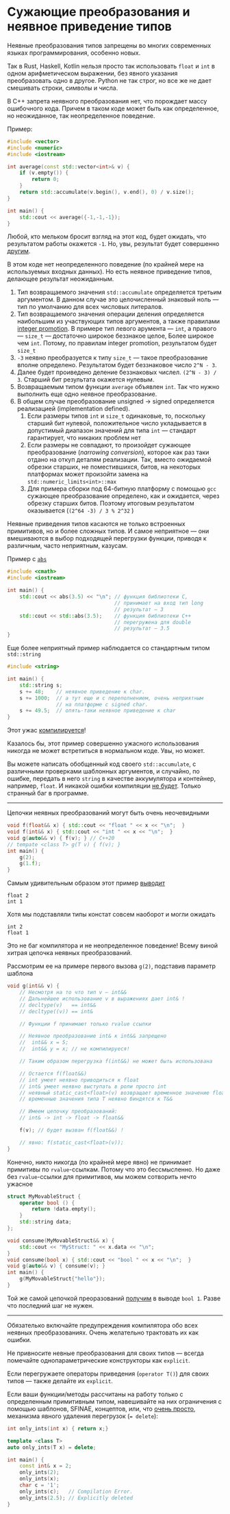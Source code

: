 # Сужающие преобразования и неявное приведение типов

Неявные преобразования типов запрещены во многих современных языках программирования, особенно новых.

Так в Rust, Haskell, Kotlin нельзя просто так использовать `float` и `int` в одном арифметическом выражении, без явного указания преобразовать одно в другое. Python не так строг, но все же не дает смешивать строки, символы и числа.

В С++ запрета неявного преобразования нет, что порождает массу ошибочного кода. Причем в таком коде может быть как определенное, но неожиданное, так неопределенное поведение.

Пример:

```C++
#include <vector>
#include <numeric>
#include <iostream>

int average(const std::vector<int>& v) {
    if (v.empty()) {
        return 0;
    }
    return std::accumulate(v.begin(), v.end(), 0) / v.size();
}

int main() {
    std::cout << average({-1,-1,-1});
}
```

Любой, кто мельком бросит взгляд на этот код, будет ожидать, что результатом работы окажется `-1`.
Но, увы, результат будет совершенно [другим](https://godbolt.org/z/6GEs4q).

В этом коде нет неопределенного поведение (по крайней мере на используемых входных данных). Но есть неявное приведение типов, делающее результат неожиданным.

1. Тип возвращаемого значения `std::accumulate` определяется третьим аргументом. В данном случае это целочисленный знаковый ноль — тип по умолчанию для всех числовых литералов.
2. Тип возвращаемого значения операции деления определяется наибольшим из участвующих типов аргументов, а также правилами [integer promotion](https://wiki.sei.cmu.edu/confluence/display/c/INT02-C.+Understand+integer+conversion+rules). В примере тип левого арумента — `int`, а правого — `size_t` — достаточно широкое беззнакое целое, Более широкое чем `int`. Потому, по правилам integer promotion, результатом будет `size_t`
3. `-3` неявно преобразуется к типу `size_t` — такое преобразование вполне определено. Результатом будет беззнаковое число `2^N - 3`.
4. Далее будет проиведено деление беззнаковых числел. `(2^N - 3) / 3`. Старший бит результата окажется нулевым.
5. Возвращаемым типом функции `average` объявлен `int`. Так что нужно выполнить еще одно неявное преобразование.
6. В общем случае преобразование unsigned -> signed определяется реализацией (implementation defined).
   1. Если размеры типов `int` и `size_t` одинаковые, то, поскольку старший бит нулевой, положительное число укладывается в допустимый диапазон значений для типа `int` — стандарт гарантирует, что никаких проблем нет
   2. Если размеры не совпадают, то произойдет сужающее преобразование (_narrowing conversion_), которое как раз таки отдано на откуп деталям реализации. Так, вместо ожидаемой обрезки старших, не поместившихся, битов, на некоторых платформах может произойти замена на `std::numeric_limits<int>::max`
   3. Для примера сборки под 64-битную платформу с помощью `gcc` сужающее преобразование определено, как и ожидается, через обрезку старших битов. Поэтому итоговым результатом оказывается (`(2^64 -3) / 3 % 2^32` )


Неявные приведения типов касаются не только встроенных примитивов, но и более сложных типов. И самое неприятное — они вмешиваются в выбор подходящей перегрузки функции, приводя к различным, часто неприятным, казусам.

Пример с [`abs`](https://godbolt.org/z/KbTza4)
```C++
#include <cmath>
#include <iostream>

int main() {
    std::cout << abs(3.5) << "\n"; // функция библиотеки С,
                                   // принимает на вход тип long
                                   // результат — 3
    std::cout << std::abs(3.5);    // функция библиотеки С++
                                   // перегружена для double
                                   // результат — 3.5
}
```

Еще более неприятный пример наблюдается со стандартным типом `std::string`

```C++
#include <string>

int main() {
    std::string s;
    s += 48;    // неявное приведение к char.
    s += 1000;  // а тут еще и с переполнением, очень неприятным
                // на платформе с signed char.
    s += 49.5;  // опять-таки неявное приведение к char
}
```
Этот ужас [компилируется](https://godbolt.org/z/K4WhTe)!

Казалось бы, этот пример совершенно ужасного использования никогда не может встретиться в нормальном коде. Увы, но может.

Вы можете написать обобщенный код своего `std::accumulate`, с различными проверками шаблонных аргументов, и случайно, по ошибке, передать в него `string` в качестве аккумулятора и контейнер, например, `float`. И никакой ошибки компиляции [не будет](https://godbolt.org/z/8Y7xe8). Только странный баг в программе.

---

Цепочки неявных преобразований могут быть очень неочевидными

```C++
void f(float&& x) { std::cout << "float " << x << "\n";  }
void f(int&& x) { std::cout << "int " << x << "\n";  }
void g(auto&& v) { f(v); } // C++20
// tempate <class T> g(T v) { f(v); }
int main() { 
    g(2);
    g(1.f);
}
```

Самым удивительным  образом этот пример [выводит](https://godbolt.org/z/s1933K)
```
float 2
int 1
```
Хотя мы подставляли типы констат совсем наоборот и могли ожидать
```
int 2
float 1
```

Это не баг компилятора и не неопределенное поведение! Всему виной хитрая цепочка неявных
преобразований.

Рассмотрим ее на примере первого вызова `g(2)`, подставив параметр шаблона
```C++
void g(int&& v) {
    // Несмотря на то что тип v — int&&
    // Дальнейшее использование v в выражениях дает int& !
    // decltype(v)   == int&&
    // decltype((v)) == int&

    // Функции f принимают только rvalue ссылки

    // Неявное преобразование int& к int&& запрещено
    //  int&& x = 5;
    //  int&& y = x; // не компилируеся!

    // Таким образом перегрузка f(int&&) не может быть использована

    // Остается f(float&&)
    // int умеет неявно приводиться к float
    // int& умеет неявно выступать в роли просто int
    // неявный static_cast<float>(v) возвращает временное значение float
    // временные значения типа T неявно биндятся к T&&

    // Имеем цепочку преобразований:
    // int& -> int -> float -> float&& 

    f(v); // будет вызван f(float&&) !

    // явно: f(static_cast<float>(v));
}
```

Конечно, никто никогда (по крайней мере явно) не принимает примитивы по `rvalue`-ссылкам. Потому что это бессмысленно. Но даже без `rvalue`-ссылки для примитивов, мы можем сотворить нечто ужасное

```C++
struct MyMovableStruct {
    operator bool () {
        return !data.empty();
    }
    std::string data;
};

void consume(MyMovableStruct&& x) { 
    std::cout << "MyStruct: " << x.data << "\n";  
}
void consume(bool x) { std::cout << "bool " << x << "\n";  }
void g(auto&& v) { consume(v); }
int main() { 
    g(MyMovableStruct{"hello"});
}
```

Той же самой цепочкой преоразований [получим](https://godbolt.org/z/bncnPj) в выводе `bool 1`. 
Разве что последний шаг не нужен.


---

Обязателько включайте предупреждения компилятора обо всех неявных преобразованиях. Очень желательно трактовать их как ошибки.

Не привносите невные преобразования для своих типов — всегда помечайте однопараметрические конструкторы как `explicit`.

Если перегружаете операторы приведения (`operator T()`) для своих типов — также делайте их `explicit`.

Если ваши функции/методы рассчитаны на работу только с определенным примитивным типом, навешивайте на них ограничения с помощью шаблонов, SFINAE, концептов, или, что [очень просто](https://godbolt.org/z/Yx1e3d), механизма явного удаления перегрузок (`= delete`):

```C++
int only_ints(int x) { return x;}

template <class T>
auto only_ints(T x) = delete;

int main() {
    const int& x = 2;
    only_ints(2);
    only_ints(x);
    char c = '1';
    only_ints(c);   // Compilation Error.
    only_ints(2.5); // Explicitly deleted
}
```
